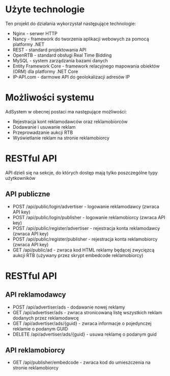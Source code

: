 # Użyte technologie
Ten projekt do działania wykorzystał następujące technologie:

+ Nginx - serwer HTTP
+ Nancy - framework do tworzenia aplikacji webowych za pomocą platformy .NET
+ REST - standard projektowania API
+ OpenRTB - standard obsługi Real Time Bidding
+ MySQL - system zarządzania bazami danych
+ Entity Framework Core - framework relacyjnego mapowania obiektów (ORM) dla platformy .NET Core
+ IP-API.com - darmowe API do geolokalizacji adresów IP

# Możliwości systemu
AdSystem w obecnej postaci ma następujące możliwości:

+ Rejestracja kont reklamodawców oraz reklamobiorców
+ Dodawanie i usuwanie reklam
+ Przeprowadzanie aukcji RTB
+ Wyświetlanie reklam na stronie reklamobiorcy 

# RESTful API
API dzieli się na sekcje, do których dostęp mają tylko poszczególne typy użytkowników

## API publiczne
+ POST /api/public/login/advertiser - logowanie reklamodawcy (zwraca API key)
+ POST /api/public/login/publisher - logowanie reklamobiorcy (zwraca API key)
+ POST /api/public/register/advertiser - rejestracja konta reklamodawcy (zwraca API key)
+ POST /api/public/register/publisher - rejestracja konta reklamobiorcy (zwraca API key)
+ GET /api/public/ad - zwraca kod HTML reklamy będącej zwycięzcą aukcji RTB (używany przez skrypt embedcode reklamobiorcy)

# RESTful API
## API reklamodawcy
+ POST /api/advertiser/ads - dodawanie nowej reklamy
+ GET /api/advertiser/ads - zwraca stronicowaną listę wszystkich reklam dodanych przez reklamodawcę
+ GET /api/advertiser/ads/{guid} - zwraca informacje o pojedynczej reklamie o podanym GUID
+ DELETE /api/advertiser/ads/{guid} - usuwa reklamę o podanym guid

## API reklamobiorcy
+ GET /api/publisher/embedcode - zwraca kod do umieszczenia na stronie reklamobiorcy
